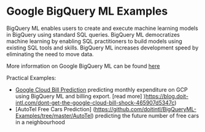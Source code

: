 # Google BigQuery ML Examples

BigQuery ML enables users to create and execute machine learning models in BigQuery using standard SQL queries. BigQuery ML democratizes machine learning by enabling SQL practitioners to build models using existing SQL tools and skills. BigQuery ML increases development speed by eliminating the need to move data.

More information on Google BigQuery ML can be found [here](https://cloud.google.com/bigquery/docs/bigqueryml-intro)

Practical Examples:
 - [Google Cloud Bill Prediction](https://github.com/doitintl/BigQueryML-Examples/tree/master/bill_prediction) predicting monthly expenditure on GCP using BigQuery ML and billing export. [read more] )https://blog.doit-intl.com/dont-get-the-google-cloud-bill-shock-465907d5347c)
 - [AutoTel Free Cars Prediction] (https://github.com/doitintl/BigQueryML-Examples/tree/master/AutoTel) predicting the future number of free cars in a neighbourhood 
 
 
